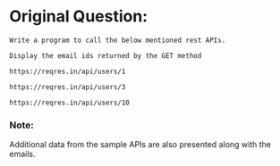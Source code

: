 # Original Question:
~~~
Write a program to call the below mentioned rest APIs.

Display the email ids returned by the GET method

https://reqres.in/api/users/1

https://reqres.in/api/users/3

https://reqres.in/api/users/10
~~~


### Note:

Additional data from the sample APIs are also presented along with the emails.
